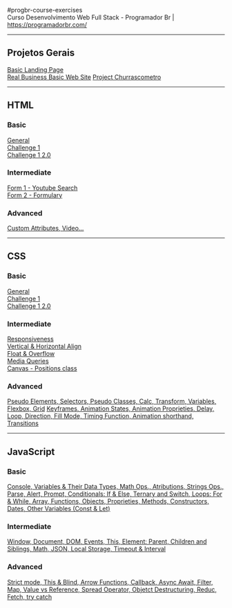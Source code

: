 #progbr-course-exercises  
Curso Desenvolvimento Web Full Stack - Programador Br | https://programadorbr.com/

---

## Projetos Gerais

[Basic Landing Page](Projetos%20Gerais/Pagina%20de%20Captura/index.html)  
[Real Business Basic Web Site](Projetos%20Gerais/Desafio%20-%20Negocio%20Real/index.html)
[Project Churrascometro](Projetos%20Gerais/churrascometro/index.html)

---

## HTML

### Basic

[General](HTML/basico/Dev/index.html)  
[Challenge 1](HTML/basico/Challenge%201%20-%20HTML%20Basico/index.html)  
[Challenge 1 2.0](HTML/basico/Challenge%201%20-%20HTML%20Basico%202.0/index.html)

### Intermediate

[Form 1 - Youtube Search](HTML/intermediario/formulario/formulary%201%20-%20form/index.html)  
[Form 2 - Formulary](HTML/intermediario/formulario/formulary%202%20-%20inputs-select/index.html)

### Advanced
[Custom Attributes, Video...](HTML/avancado/index.html)

---

## CSS

### Basic

[General](https://allrez44.github.io/progbr-course-exercises/CSS/basico/Dev%202/index.html)  
[Challenge 1](https://allrez44.github.io/progbr-course-exercises/CSS/basico/Challenge%201%20-%20CSS%20Basico/index.html)  
[Challenge 1 2.0](https://allrez44.github.io/progbr-course-exercises/CSS/basico/Challenge%201%20-%20CSS%20Basico%202.0/index.html)

### Intermediate

[Responsiveness](https://allrez44.github.io/progbr-course-exercises/CSS/intermediario/Responsividade/index.html)  
[Vertical & Horizontal Align](https://allrez44.github.io/progbr-course-exercises/CSS/intermediario/alinhamento%20vertical/index.html)  
[Float & Overflow](https://allrez44.github.io/progbr-course-exercises/CSS/intermediario/float%20e%20overflow/index.html)  
[Media Queries](https://allrez44.github.io/progbr-course-exercises/CSS/intermediario/media%20queries/index.html)  
[Canvas - Positions class](https://allrez44.github.io/progbr-course-exercises/CSS/intermediario/quadro%20-%20aula%20de%20positions/quadro.html)

### Advanced

[Pseudo Elements, Selectors, Pseudo Classes, Calc, Transform, Variables, Flexbox, Grid](https://allrez44.github.io/progbr-course-exercises/CSS/avancado/index.html)
[Keyframes, Animation States, Animation Proprieties, Delay, Loop, Direction, Fill Mode, Timing Function, Animation shorthand, Transitions](https://allrez44.github.io/progbr-course-exercises/CSS/avancado/animations/index.html)

---

## JavaScript

### Basic

[Console, Variables & Their Data Types, Math Ops., Atributions, Strings Ops., Parse, Alert, Prompt, Conditionals: If & Else, Ternary and Switch, Loops: For & While, Array, Functions, Objects, Proprieties, Methods, Constructors, Dates, Other Variables (Const & Let)](https://allrez44.github.io/progbr-course-exercises/JavaScript/basico/commands/index.html)

### Intermediate

[Window, Document, DOM, Events, This, Element: Parent, Children and Siblings, Math, JSON, Local Storage, Timeout & Interval](https://allrez44.github.io/progbr-course-exercises/JavaScript/intermediario/index.html)

### Advanced

[Strict mode, This & Blind, Arrow Functions, Callback, Async Await, Filter, Map, Value vs Reference, Spread Operator, Objetct Destructuring, Reduc, Fetch, try catch](https://allrez44.github.io/progbr-course-exercises/JavaScript/advanced/index.html)